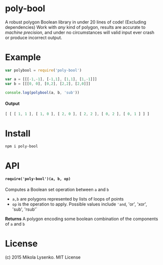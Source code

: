 poly-bool
=========
A robust polygon Boolean library in under 20 lines of code! (Excluding dependencies)  Work with *any* kind of polygon, results are accurate to *machine precision*, and under no circumstances will valid input ever crash or produce incorrect output.

# Example

```javascript
var polybool = require('poly-bool')

var a = [[[-1,-1], [-1,1], [1,1], [1,-1]]]
var b = [[[0, 0], [0,2], [2,2], [2,0]]]

console.log(polybool(a, b, 'sub'))
```

#### Output

```javascript
[ [ [ 1, 1 ], [ 1, 0 ], [ 2, 0 ], [ 2, 2 ], [ 0, 2 ], [ 0, 1 ] ] ]
```

# Install

```
npm i poly-bool
```

# API

#### `require('poly-bool')(a, b, op)`
Computes a Boolean set operation between `a` and `b`

* `a,b` are polygons represented by lists of loops of points
* `op` is the operation to apply.  Possible values include `'and`, 'or', 'xor', 'sub', 'rsub'`

**Returns** A polygon encoding some boolean combination of the components of `a` and `b`

# License
(c) 2015 Mikola Lysenko. MIT License

